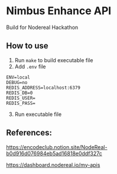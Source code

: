 # Nimbus Enhance API

Build for Nodereal Hackathon

## How to use

1. Run `make` to build executable file
2. Add `.env` file

```env
ENV=local
DEBUG=no
REDIS_ADDRESS=localhost:6379
REDIS_DB=0
REDIS_USER=
REDIS_PASS=
```

3. Run executable file

## References:

https://encodeclub.notion.site/NodeReal-b0d916d076984eb5ad16818e0ddf327c

https://dashboard.nodereal.io/my-apis